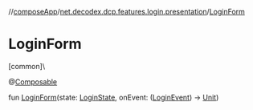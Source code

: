 //[composeApp](../../index.md)/[net.decodex.dcp.features.login.presentation](index.md)/[LoginForm](-login-form.md)

# LoginForm

[common]\

@[Composable](https://developer.android.com/reference/kotlin/androidx/compose/runtime/Composable.html)

fun [LoginForm](-login-form.md)(state: [LoginState](-login-state/index.md), onEvent: ([LoginEvent](-login-event/index.md)) -&gt; [Unit](https://kotlinlang.org/api/latest/jvm/stdlib/kotlin/-unit/index.html))
